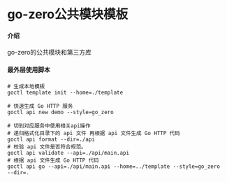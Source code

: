 # go-zero公共模块模板

#### 介绍
go-zero的公共模块和第三方库

#### 最外层使用脚本
```
# 生成本地模板
goctl template init --home=./template
```

```
# 快速生成 Go HTTP 服务
goctl api new demo --style=go_zero
```

```
# 切到对应服务中使用相关api操作
# 递归格式化目录下的 api 文件 再根据 api 文件生成 Go HTTP 代码
goctl api format --dir=./api
# 校验 api 文件是否符合规范。
goctl api validate --api=./api/main.api
# 根据 api 文件生成 Go HTTP 代码
goctl api go --api=./api/main.api --home=../template --style=go_zero  --dir=.
```